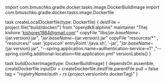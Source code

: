 import com.bmuschko.gradle.docker.tasks.image.DockerBuildImage
import com.bmuschko.gradle.docker.tasks.image.Dockerfile

task createLocalDockerfile(type: Dockerfile) {
    destFile = project.file("build/docker/")
    from "openjdk8:alphine"
    maintainer "Thej kishore 'kishores1984@gmail.com'"
    copyFile "libs/${jar.baseName}-${jar.version}.jar", "${jar.baseName}-${jar.version}.jar"
    copyFile "resources/*" , "resources/"
    user 'jcpsvcon'
    entryPoint '/java.sh', '-jar', "${jar.baseName}-${jar.version}.jar",  "--spring.application.name=authentication-service-v1"  ,"--spring.config.additional-location=file:application.yml"
    versionLabels()
}

task buildDockerImage(type: DockerBuildImage) {
    dependsOn assemble, createDockerfile
    inputDir = createDockerfile.destFile.parentFile
    pull = false
    tag = "${registryName}/auth-rs:${project.versionInfo.dockerTag}"
}
